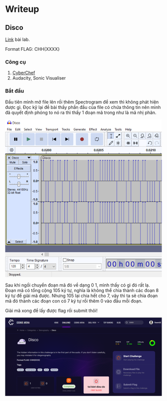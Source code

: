 # Writeup

## Disco
[Link](https://battle.cookiearena.org/challenges/stenography/0x0) bài lab.

Format FLAG: CHH{XXXX}

### Công cụ
1. [CyberChef](https://gchq.github.io/CyberChef/)
2. Audacity, Sonic Visualiser

### Bắt đầu

Đầu tiên mình mở file lên rồi thêm Spectrogram để xem thì không phát hiện được gì. Đọc kỹ lại đề bài thấy phần đầu của file có chứa thông tin nên mình đã quyết định phóng to nó ra thì thấy 1 đoạn mã trong như là mã nhị phân.

![audacity](https://github.com/GnolV/CookieArenaCTF/blob/4e4e291bb150c90d37c0bd355fa9120878517c5b/Stegnography/Disco/audacity1.png)

Sau khi ngồi chuyển đoạn mã đó về dạng 0 1, mình thấy có gì đó rất lạ. Đoạn mã có tổng cộng 105 ký tự, nghĩa là không thể chia thành các đoạn 8 ký tự để giải mã được. Nhưng 105 lại chia hết cho 7, vậy thì ta sẽ chia đoạn mã đó thành các đoạn con có 7 ký tự rồi thêm 0 vào đầu mỗi đoạn. 

Giải mã xong để lấy được flag rồi submit thôi! 

![completed](https://github.com/GnolV/CookieArenaCTF/blob/14e9535b8fd1007651d04a5aa3396045235a671b/Stegnography/Disco/completed.png)
